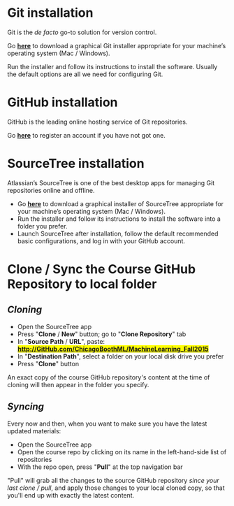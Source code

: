 # Git installation

Git is the *de facto* go-to solution for version control.

Go [**here**](http://git-scm.com/downloads) to download a graphical Git installer appropriate for your machine’s operating system (Mac / Windows).

Run the installer and follow its instructions to install the software. Usually the default options are all we need for configuring Git.


# GitHub installation

GitHub is the leading online hosting service of Git repositories.

Go [**here**](http://github.com) to register an account if you have not got one.


# SourceTree installation

Atlassian’s SourceTree is one of the best desktop apps for managing Git repositories online and offline.

- Go [**here**](http://www.sourcetreeapp.com) to download a graphical installer of SourceTree appropriate for your machine’s operating system (Mac / Windows).
- Run the installer and follow its instructions to install the software into a folder you prefer.
- Launch SourceTree after installation, follow the default recommended basic configurations, and log in with your GitHub account.


# Clone / Sync the Course GitHub Repository to local folder

## _Cloning_

- Open the SourceTree app
- Press "**Clone** / **New**" button; go to "**Clone Repository**" tab
- In "**Source Path** / **URL**", paste: <span style="background-color: #FFFF00"><b>http://GitHub.com/ChicagoBoothML/MachineLearning_Fall2015</b></span>
- In "**Destination Path**", select a folder on your local disk drive you prefer
- Press "**Clone**" button

An exact copy of the course GitHub repository's content at the time of cloning
will then appear in the folder you specify.


## _Syncing_

Every now and then, when you want to make sure you have the latest updated materials:

- Open the SourceTree app
- Open the course repo by clicking on its name in the left-hand-side list of repositories
- With the repo open, press "**Pull**" at the top navigation bar

"Pull" will grab all the changes to the source GitHub repository _since your last clone / pull_,
and apply those changes to your local cloned copy, so that you'll end up with exactly the latest content. 
